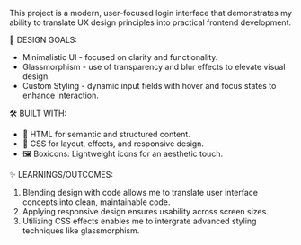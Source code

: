 This project is a modern, user-focused login interface that demonstrates my ability to translate UX design principles into practical frontend development.

🎨 DESIGN GOALS: 
- Minimalistic UI - focused on clarity and functionality.
- Glassmorphism - use of transparency and blur effects to elevate visual design.
- Custom Styling - dynamic input fields with hover and focus states to enhance interaction.
  

🛠️ BUILT WITH:
- 📄 HTML for semantic and structured content.  
- 📄 CSS for layout, effects, and responsive design.
- 🖼️ Boxicons: Lightweight icons for an aesthetic touch.
  

✨ LEARNINGS/OUTCOMES:
1. Blending design with code allows me to translate user interface concepts into clean, maintainable code.
2. Applying responsive design ensures usability across screen sizes.
3. Utilizing CSS effects enables me to intergrate advanced styling techniques like glassmorphism.
